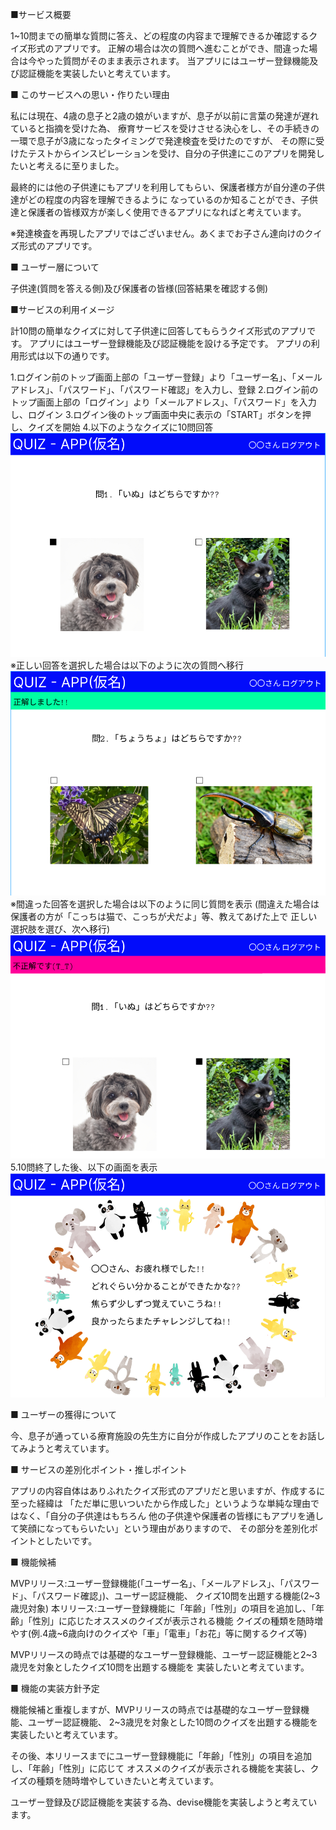 ■サービス概要

1~10問までの簡単な質問に答え、どの程度の内容まで理解できるか確認するクイズ形式のアプリです。
正解の場合は次の質問へ進むことができ、間違った場合は今やった質問がそのまま表示されます。
当アプリにはユーザー登録機能及び認証機能を実装したいと考えています。

■ このサービスへの思い・作りたい理由

私には現在、4歳の息子と2歳の娘がいますが、息子が以前に言葉の発達が遅れていると指摘を受けた為、
療育サービスを受けさせる決心をし、その手続きの一環で息子が3歳になったタイミングで発達検査を受けたのですが、
その際に受けたテストからインスピレーションを受け、自分の子供達にこのアプリを開発したいと考えるに至りました。

最終的には他の子供達にもアプリを利用してもらい、保護者様方が自分達の子供達がどの程度の内容を理解できるように
なっているのか知ることができ、子供達と保護者の皆様双方が楽しく使用できるアプリになればと考えています。

※発達検査を再現したアプリではございません。あくまでお子さん達向けのクイズ形式のアプリです。

■ ユーザー層について

子供達(質問を答える側)及び保護者の皆様(回答結果を確認する側)

■サービスの利用イメージ

計10問の簡単なクイズに対して子供達に回答してもらうクイズ形式のアプリです。
アプリにはユーザー登録機能及び認証機能を設ける予定です。
アプリの利用形式は以下の通りです。

1.ログイン前のトップ画面上部の「ユーザー登録」より「ユーザー名」、「メールアドレス」、「パスワード」、「パスワード確認」を入力し、登録
2.ログイン前のトップ画面上部の「ログイン」より「メールアドレス」、「パスワード」を入力し、ログイン
3.ログイン後のトップ画面中央に表示の「START」ボタンを押し、クイズを開始
4.以下のようなクイズに10問回答
![alt text](クイズ画面(仮)1-4.png)
※正しい回答を選択した場合は以下のように次の質問へ移行
![alt text](クイズ画面(仮)2.png)
※間違った回答を選択した場合は以下のように同じ質問を表示
(間違えた場合は保護者の方が「こっちは猫で、こっちが犬だよ」等、教えてあげた上で
正しい選択肢を選び、次へ移行)
![alt text](クイズ画面(仮)3.png)
5.10問終了した後、以下の画面を表示
![alt text](クイズ終了画面.png)

■ ユーザーの獲得について

今、息子が通っている療育施設の先生方に自分が作成したアプリのことをお話してみようと考えています。

■ サービスの差別化ポイント・推しポイント

アプリの内容自体はありふれたクイズ形式のアプリだと思いますが、作成するに至った経緯は
「ただ単に思いついたから作成した」というような単純な理由ではなく、「自分の子供達はもちろん
他の子供達や保護者の皆様にもアプリを通して笑顔になってもらいたい」という理由がありますので、
その部分を差別化ポイントとしたいです。

■ 機能候補

MVPリリース:ユーザー登録機能(「ユーザー名」、「メールアドレス」、「パスワード」、「パスワード確認」)、ユーザー認証機能、
           クイズ10問を出題する機能(2~3歳児対象)
本リリース:ユーザー登録機能に「年齢」「性別」の項目を追加し、「年齢」「性別」に応じたオススメのクイズが表示される機能
          クイズの種類を随時増やす(例.4歳~6歳向けのクイズや「車」「電車」「お花」等に関するクイズ等)

MVPリリースの時点では基礎的なユーザー登録機能、ユーザー認証機能と2~3歳児を対象としたクイズ10問を出題する機能を
実装したいと考えています。

■ 機能の実装方針予定

機能候補と重複しますが、MVPリリースの時点では基礎的なユーザー登録機能、ユーザー認証機能、
2~3歳児を対象とした10問のクイズを出題する機能を実装したいと考えています。

その後、本リリースまでにユーザー登録機能に「年齢」「性別」の項目を追加し、「年齢」「性別」に応じて
オススメのクイズが表示される機能を実装し、クイズの種類を随時増やしていきたいと考えています。

ユーザー登録及び認証機能を実装する為、devise機能を実装しようと考えています。